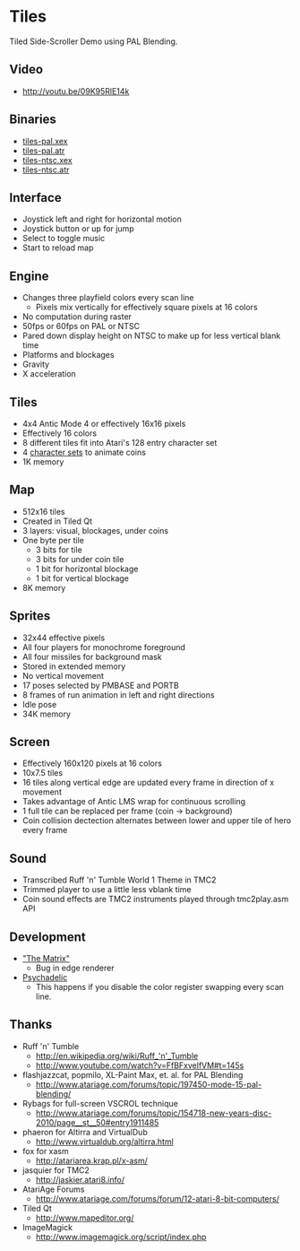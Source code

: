 Tiles
=====

Tiled Side-Scroller Demo using PAL Blending.

Video
-----

* http://youtu.be/09K95RlE14k

Binaries
--------

* [tiles-pal.xex](https://github.com/lybrown/tiles/raw/master/binaries/tiles-pal.xex)
* [tiles-pal.atr](https://github.com/lybrown/tiles/raw/master/binaries/tiles-pal.atr)
* [tiles-ntsc.xex](https://github.com/lybrown/tiles/raw/master/binaries/tiles-ntsc.xex)
* [tiles-ntsc.atr](https://github.com/lybrown/tiles/raw/master/binaries/tiles-ntsc.atr)

Interface
---------

* Joystick left and right for horizontal motion
* Joystick button or up for jump
* Select to toggle music
* Start to reload map

Engine
------

* Changes three playfield colors every scan line
  * Pixels mix vertically for effectively square pixels at 16 colors
* No computation during raster
* 50fps or 60fps on PAL or NTSC
* Pared down display height on NTSC to make up for less vertical blank time
* Platforms and blockages
* Gravity
* X acceleration

Tiles
-----

* 4x4 Antic Mode 4 or effectively 16x16 pixels
* Effectively 16 colors
* 8 different tiles fit into Atari's 128 entry character set
* 4 [character sets](https://github.com/lybrown/tiles/raw/master/tileset.png) to animate coins
* 1K memory

Map
---

* 512x16 tiles
* Created in Tiled Qt
* 3 layers: visual, blockages, under coins
* One byte per tile
  * 3 bits for tile
  * 3 bits for under coin tile
  * 1 bit for horizontal blockage
  * 1 bit for vertical blockage
* 8K memory

Sprites
-------

* 32x44 effective pixels
* All four players for monochrome foreground
* All four missiles for background mask
* Stored in extended memory
* No vertical movement
* 17 poses selected by PMBASE and PORTB
* 8 frames of run animation in left and right directions
* Idle pose
* 34K memory

Screen
------

* Effectively 160x120 pixels at 16 colors
* 10x7.5 tiles
* 16 tiles along vertical edge are updated every frame in direction of x movement
* Takes advantage of Antic LMS wrap for continuous scrolling
* 1 full tile can be replaced per frame (coin -> background)
* Coin collision dectection alternates between lower and upper tile of hero every frame

Sound
-----

* Transcribed Ruff 'n' Tumble World 1 Theme in TMC2
* Trimmed player to use a little less vblank time
* Coin sound effects are TMC2 instruments played through tmc2play.asm API

Development
-----------

* ["The Matrix"](https://github.com/lybrown/tiles/blob/master/screenshots/screenshot-matrix-2012-11-03.png)
  * Bug in edge renderer
* [Psychadelic](https://github.com/lybrown/tiles/blob/master/screenshots/psychadelic-2-2012-11-09.png)
  * This happens if you disable the color register swapping every scan line.

Thanks
------

* Ruff 'n' Tumble
  * http://en.wikipedia.org/wiki/Ruff_'n'_Tumble
  * http://www.youtube.com/watch?v=FfBFxvelfVM#t=145s
* flashjazzcat, popmilo, XL-Paint Max, et. al. for PAL Blending
  * http://www.atariage.com/forums/topic/197450-mode-15-pal-blending/
* Rybags for full-screen VSCROL technique
  * http://www.atariage.com/forums/topic/154718-new-years-disc-2010/page__st__50#entry1911485
* phaeron for Altirra and VirtualDub
  * http://www.virtualdub.org/altirra.html
* fox for xasm
  * http://atariarea.krap.pl/x-asm/
* jasquier for TMC2
  * http://jaskier.atari8.info/
* AtariAge Forums
  * http://www.atariage.com/forums/forum/12-atari-8-bit-computers/
* Tiled Qt
  * http://www.mapeditor.org/
* ImageMagick
  * http://www.imagemagick.org/script/index.php
